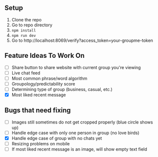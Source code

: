 ## Setup
1. Clone the repo
2. Go to repo directory
3. `npm install`
4. `npm run dev`
5. Go to http://localhost:8069/verify?access_token=your-groupme-token

## Feature Ideas To Work On
- [ ] Share button to share website with current group you're viewing
- [ ] Live chat feed
- [ ] Most common phrase/word algorithm
- [ ] Groupology/predictability score
- [ ] Determining type of group (business, casual, etc.)
- [x] Most liked recent message

## Bugs that need fixing
- [ ] Images still sometimes do not get cropped properly (blue circle shows up)
- [ ] Handle edge case with only one person in group (no love birds)
- [x] Handle edge case of group with no chats yet
- [ ] Resizing problems on mobile
- [ ] If most liked recent message is an image, will show empty text field
